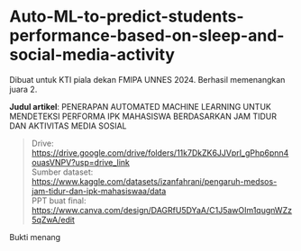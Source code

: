 # Auto-ML-to-predict-students-performance-based-on-sleep-and-social-media-activity
Dibuat untuk KTI piala dekan FMIPA UNNES 2024. Berhasil memenangkan juara 2.

**Judul artikel**: PENERAPAN AUTOMATED MACHINE LEARNING UNTUK MENDETEKSI PERFORMA IPK MAHASISWA BERDASARKAN JAM TIDUR DAN AKTIVITAS MEDIA SOSIAL  

> Drive: https://drive.google.com/drive/folders/11k7DkZK6JJVprI_gPhp6pnn4ouasVNPV?usp=drive_link  
> Sumber dataset: https://www.kaggle.com/datasets/izanfahrani/pengaruh-medsos-jam-tidur-dan-ipk-mahasiswaa/data  
> PPT buat final: https://www.canva.com/design/DAGRfU5DYaA/C1J5awOIm1qugnWZz5qZwA/edit

Bukti menang
